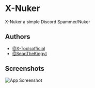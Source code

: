 
# X-Nuker

X-Nuker a simple Discord Spammer/Nuker




## Authors

- [@X-Toolsofficial](https://github.com/X-Toolsofficial)
- [@SeanTheKingyt](https://github.com/SeanTheKingyt)



## Screenshots

![App Screenshot](https://via.placeholder.com/468x300?text=App+Screenshot+Here)

